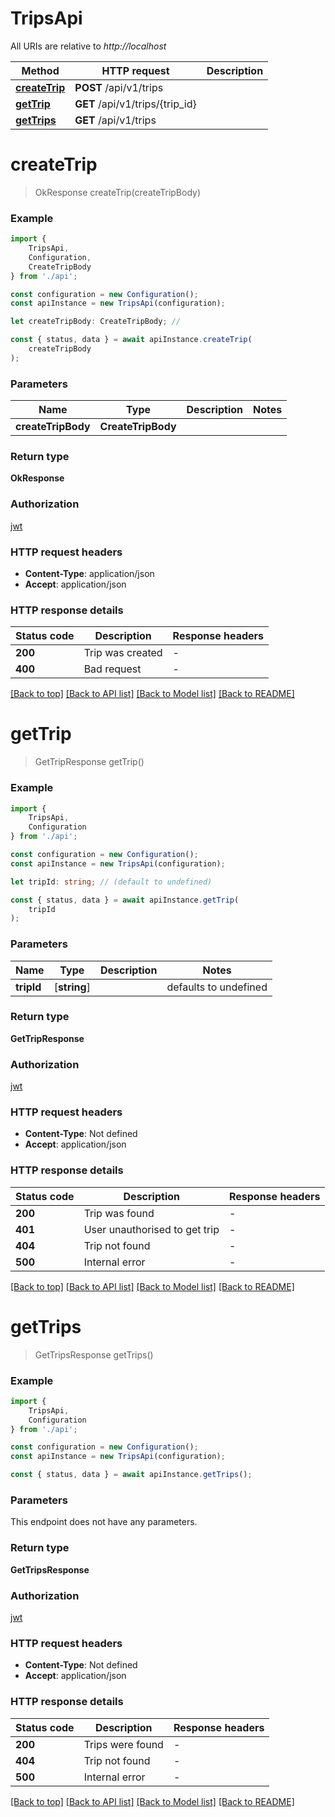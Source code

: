# TripsApi

All URIs are relative to *http://localhost*

|Method | HTTP request | Description|
|------------- | ------------- | -------------|
|[**createTrip**](#createtrip) | **POST** /api/v1/trips | |
|[**getTrip**](#gettrip) | **GET** /api/v1/trips/{trip_id} | |
|[**getTrips**](#gettrips) | **GET** /api/v1/trips | |

# **createTrip**
> OkResponse createTrip(createTripBody)


### Example

```typescript
import {
    TripsApi,
    Configuration,
    CreateTripBody
} from './api';

const configuration = new Configuration();
const apiInstance = new TripsApi(configuration);

let createTripBody: CreateTripBody; //

const { status, data } = await apiInstance.createTrip(
    createTripBody
);
```

### Parameters

|Name | Type | Description  | Notes|
|------------- | ------------- | ------------- | -------------|
| **createTripBody** | **CreateTripBody**|  | |


### Return type

**OkResponse**

### Authorization

[jwt](../README.md#jwt)

### HTTP request headers

 - **Content-Type**: application/json
 - **Accept**: application/json


### HTTP response details
| Status code | Description | Response headers |
|-------------|-------------|------------------|
|**200** | Trip was created |  -  |
|**400** | Bad request |  -  |

[[Back to top]](#) [[Back to API list]](../README.md#documentation-for-api-endpoints) [[Back to Model list]](../README.md#documentation-for-models) [[Back to README]](../README.md)

# **getTrip**
> GetTripResponse getTrip()


### Example

```typescript
import {
    TripsApi,
    Configuration
} from './api';

const configuration = new Configuration();
const apiInstance = new TripsApi(configuration);

let tripId: string; // (default to undefined)

const { status, data } = await apiInstance.getTrip(
    tripId
);
```

### Parameters

|Name | Type | Description  | Notes|
|------------- | ------------- | ------------- | -------------|
| **tripId** | [**string**] |  | defaults to undefined|


### Return type

**GetTripResponse**

### Authorization

[jwt](../README.md#jwt)

### HTTP request headers

 - **Content-Type**: Not defined
 - **Accept**: application/json


### HTTP response details
| Status code | Description | Response headers |
|-------------|-------------|------------------|
|**200** | Trip was found |  -  |
|**401** | User unauthorised to get trip |  -  |
|**404** | Trip not found |  -  |
|**500** | Internal error |  -  |

[[Back to top]](#) [[Back to API list]](../README.md#documentation-for-api-endpoints) [[Back to Model list]](../README.md#documentation-for-models) [[Back to README]](../README.md)

# **getTrips**
> GetTripsResponse getTrips()


### Example

```typescript
import {
    TripsApi,
    Configuration
} from './api';

const configuration = new Configuration();
const apiInstance = new TripsApi(configuration);

const { status, data } = await apiInstance.getTrips();
```

### Parameters
This endpoint does not have any parameters.


### Return type

**GetTripsResponse**

### Authorization

[jwt](../README.md#jwt)

### HTTP request headers

 - **Content-Type**: Not defined
 - **Accept**: application/json


### HTTP response details
| Status code | Description | Response headers |
|-------------|-------------|------------------|
|**200** | Trips were found |  -  |
|**404** | Trip not found |  -  |
|**500** | Internal error |  -  |

[[Back to top]](#) [[Back to API list]](../README.md#documentation-for-api-endpoints) [[Back to Model list]](../README.md#documentation-for-models) [[Back to README]](../README.md)

